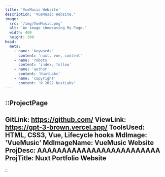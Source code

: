 ```yaml
---
title: 'VueMusic Website'
description: 'VueMusic Website.'
image:
  src: '/img/VueMusic.png'
  alt: 'An image showcasing My Page.'
  width: 400
  height: 300
head:
  meta:
    - name: 'keywords'
      content: 'nuxt, vue, content'
    - name: 'robots'
      content: 'index, follow'
    - name: 'author'
      content: 'NuxtLabs'
    - name: 'copyright'
      content: '© 2022 NuxtLabs'
---
```


::ProjectPage
---
GitLink: https://github.com/
ViewLink: https://gpt-3-brown.vercel.app/
ToolsUsed: HTML, CSS3, Vue, Lifecycle hooks
MdImage: 'VueMusic'
MdImageName: VueMusic Website
ProjDesc: AAAAAAAAAAAAAAAAAAAAAAAAA
ProjTitle: Nuxt Portfolio Website
---

::
